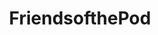 ---
title: FriendsofthePod
crosslinks:
- ChapoTrapHouse
- Political_Revolution
- Enough_Sanders_Spam
- politics
- hillaryclinton
- nashville
- Veep
---